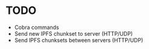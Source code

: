 # TODO

* Cobra commands
* Send new IPFS chunkset to server (HTTP/UDP)
* Send IPFS chunksets between servers (HTTP/UDP)
